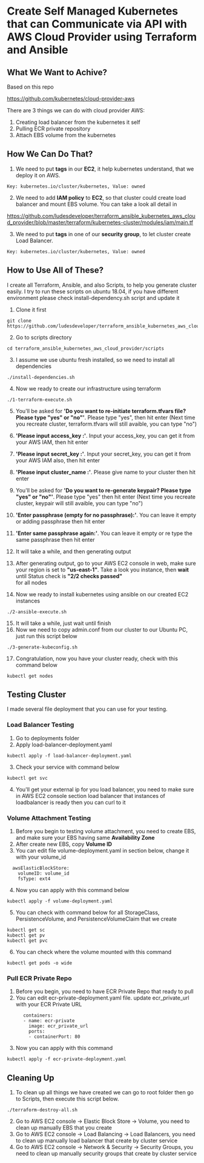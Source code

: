 # Create Self Managed Kubernetes that can Communicate via API with AWS Cloud Provider using Terraform and Ansible

## **What We Want to Achive?** 

Based on this repo

https://github.com/kubernetes/cloud-provider-aws

There are 3 things we can do with cloud provider AWS:

1. Creating load balancer from the kubernetes it self
2. Pulling ECR private repository
3. Attach EBS volume from the kubernetes

## **How We Can Do That?**

1. We need to put **tags** in our **EC2**, it help kubernetes understand, that we deploy it on AWS.
```
Key: kubernetes.io/cluster/kubernetes, Value: owned
```
2. We need to add **IAM policy** to **EC2**, so that cluster could create load balancer and mount EBS volume. You can take a look all detail in

https://github.com/ludesdeveloper/terraform_ansible_kubernetes_aws_cloud_provider/blob/master/terraform/kubernetes-cluster/modules/iam/main.tf 

3. We need to put **tags** in one of our **security group**, to let cluster create Load Balancer.
```
Key: kubernetes.io/cluster/kubernetes, Value: owned
```

## **How to Use All of These?**

I create all Terraform, Ansible, and also Scripts, to help you generate cluster easily. I try to run these scripts on ubuntu 18.04, if you have different environment please check install-dependency.sh script and update it

1. Clone it first
```
git clone https://github.com/ludesdeveloper/terraform_ansible_kubernetes_aws_cloud_provider.git
```
2. Go to scripts directory
```
cd terraform_ansible_kubernetes_aws_cloud_provider/scripts
```
3. I assume we use ubuntu fresh installed, so we need to install all dependencies
```
./install-dependencies.sh
```
4. Now we ready to create our infrastructure using terraform
```
./1-terraform-execute.sh
```
5. You'll be asked for **'Do you want to re-initiate terraform.tfvars file? Please type "yes" or "no"'**. Please type "yes", then hit enter (Next time you recreate cluster, terraform.tfvars will still avaible, you can type "no")

6. **'Please input access_key :'**. Input your access_key, you can get it from your AWS IAM, then hit enter

7. **'Please input secret_key :'**. Input your secret_key, you can get it from your AWS IAM also, then hit enter

8. **'Please input cluster_name :'**. Please give name to your cluster then hit enter

9. You'll be asked for **'Do you want to re-generate keypair? Please type "yes" or "no"'**. Please type "yes" then hit enter (Next time you recreate cluster, keypair will still avaible, you can type "no")

10. **'Enter passphrase (empty for no passphrase):'**. You can leave it empty or adding passphrase then hit enter

11. **'Enter same passphrase again:'**. You can leave it empty or re type the same passphrase then hit enter

12. It will take a while, and then generating output

13. After generating output, go to your AWS EC2 console in web, make sure your region is set to **"us-east-1"**. Take a look you instance, then **wait** until Status check is **"2/2 checks passed"**	
 for all nodes 

14. Now we ready to install kubernetes using ansible on our created EC2 instances
```
./2-ansible-execute.sh
```
15. It will take a while, just wait until finish
16. Now we need to copy admin.conf from our cluster to our Ubuntu PC, just run this script below
```
./3-generate-kubeconfig.sh
```
17. Congratulation, now you have your cluster ready, check with this command below
```
kubectl get nodes
```

## **Testing Cluster**

I made several file deployment that you can use for your testing.

### **Load Balancer Testing**

1. Go to deployments folder
2. Apply load-balancer-deployment.yaml
```
kubectl apply -f load-balancer-deployment.yaml
```
3. Check your service with command below
```
kubectl get svc
```
4. You'll get your external ip for you load balancer, you need to make sure in AWS EC2 console section load balancer that instances of loadbalancer is ready then you can curl to it

### **Volume Attachment Testing**

1. Before you begin to testing volume attachment, you need to create EBS, and make sure your EBS having same **Availability Zone**
2. After create new EBS, copy **Volume ID**
3. You can edit file volume-deployment.yaml in section below, change it with your volume_id
```
  awsElasticBlockStore:
    volumeID: volume_id 
    fsType: ext4
```
4. Now you can apply with this command below
```
kubectl apply -f volume-deployment.yaml
```
5. You can check with command below for all StorageClass, PersistenceVolume, and PersistenceVolumeClaim that we create
```
kubectl get sc
kubectl get pv
kubectl get pvc
```
6. You can check where the volume mounted with this command 
```
kubectl get pods -o wide
```

### **Pull ECR Private Repo**

1. Before you begin, you need to have ECR Private Repo that ready to pull
2. You can edit ecr-private-deployment.yaml file. update ecr_private_url with your ECR Private URL
```
      containers:
      - name: ecr-private
        image: ecr_private_url
        ports:
        - containerPort: 80
```
3. Now you can apply with this command
```
kubectl apply -f ecr-private-deployment.yaml
```

## **Cleaning Up**

1. To clean up all things we have created we can go to root folder then go to Scripts, then execute this script below. 
```
./terraform-destroy-all.sh
```
2. Go to AWS EC2 console -> Elastic Block Store -> Volume, you need to clean up manually EBS that you create
3. Go to AWS EC2 console -> Load Balancing -> Load Balancers, you need to clean up manually load balancer that create by cluster service
4. Go to AWS EC2 console ->  Network & Security -> Security Groups, you need to clean up manually security groups that create by cluster service
